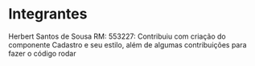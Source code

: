 <h1>Integrantes</h1>

Herbert Santos de Sousa RM: 553227: Contribuiu com criação do componente Cadastro e seu estilo, além de algumas contribuições para fazer o código rodar
